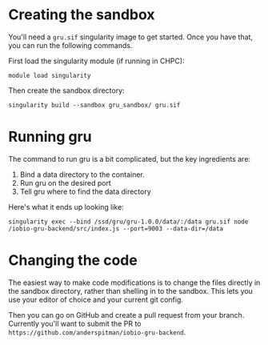 # Creating the sandbox

You'll need a `gru.sif` singularity image to get started. Once you have that,
you can run the following commands.

First load the singularity module (if running in CHPC):

```
module load singularity
```

Then create the sandbox directory:


```
singularity build --sandbox gru_sandbox/ gru.sif
```



# Running gru

The command to run gru is a bit complicated, but the key ingredients are:

1. Bind a data directory to the container.
2. Run gru on the desired port
3. Tell gru where to find the data directory

Here's what it ends up looking like:

```
singularity exec --bind /ssd/gru/gru-1.0.0/data/:/data gru.sif node /iobio-gru-backend/src/index.js --port=9003 --data-dir=/data
```


# Changing the code

The easiest way to make code modifications is to change the files directly
in the sandbox directory, rather than shelling in to the sandbox. This lets
you use your editor of choice and your current git config.

Then you can go on GitHub and create a pull request from your branch.
Currently you'll want to submit the PR to
`https://github.com/anderspitman/iobio-gru-backend`.

